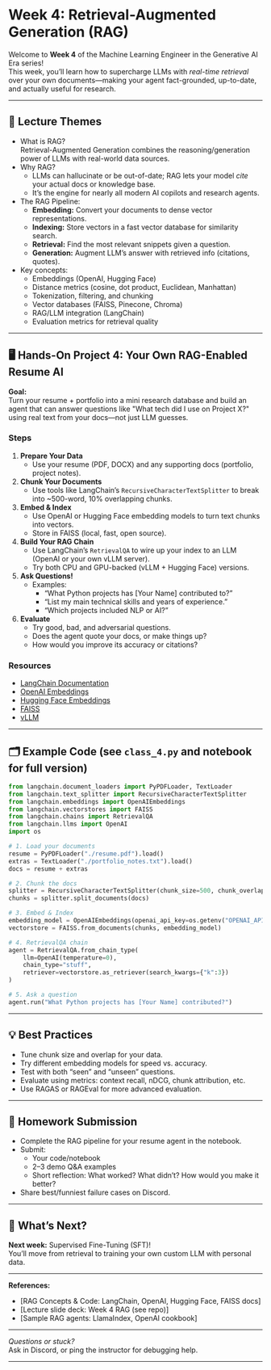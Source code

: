 
# Week 4: Retrieval-Augmented Generation (RAG)

Welcome to **Week 4** of the Machine Learning Engineer in the Generative AI Era series!  
This week, you’ll learn how to supercharge LLMs with *real-time retrieval* over your own documents—making your agent fact-grounded, up-to-date, and actually useful for research.

---

## 📝 Lecture Themes

- What is RAG?  
  Retrieval-Augmented Generation combines the reasoning/generation power of LLMs with real-world data sources.
- Why RAG?  
  - LLMs can hallucinate or be out-of-date; RAG lets your model *cite* your actual docs or knowledge base.
  - It’s the engine for nearly all modern AI copilots and research agents.
- The RAG Pipeline:  
  - **Embedding:** Convert your documents to dense vector representations.
  - **Indexing:** Store vectors in a fast vector database for similarity search.
  - **Retrieval:** Find the most relevant snippets given a question.
  - **Generation:** Augment LLM’s answer with retrieved info (citations, quotes).
- Key concepts:  
  - Embeddings (OpenAI, Hugging Face)
  - Distance metrics (cosine, dot product, Euclidean, Manhattan)
  - Tokenization, filtering, and chunking
  - Vector databases (FAISS, Pinecone, Chroma)
  - RAG/LLM integration (LangChain)
  - Evaluation metrics for retrieval quality

---

## 🖥️ Hands-On Project 4: Your Own RAG-Enabled Resume AI

**Goal:**  
Turn your resume + portfolio into a mini research database and build an agent that can answer questions like "What tech did I use on Project X?" using real text from your docs—not just LLM guesses.

### Steps

1. **Prepare Your Data**  
   - Use your resume (PDF, DOCX) and any supporting docs (portfolio, project notes).
2. **Chunk Your Documents**  
   - Use tools like LangChain’s `RecursiveCharacterTextSplitter` to break into ~500-word, 10% overlapping chunks.
3. **Embed & Index**  
   - Use OpenAI or Hugging Face embedding models to turn text chunks into vectors.
   - Store in FAISS (local, fast, open source).
4. **Build Your RAG Chain**  
   - Use LangChain’s `RetrievalQA` to wire up your index to an LLM (OpenAI or your own vLLM server).
   - Try both CPU and GPU-backed (vLLM + Hugging Face) versions.
5. **Ask Questions!**  
   - Examples:  
     - “What Python projects has [Your Name] contributed to?”  
     - “List my main technical skills and years of experience.”
     - “Which projects included NLP or AI?”
6. **Evaluate**  
   - Try good, bad, and adversarial questions.
   - Does the agent quote your docs, or make things up?
   - How would you improve its accuracy or citations?

### Resources

- [LangChain Documentation](https://python.langchain.com/docs/)
- [OpenAI Embeddings](https://platform.openai.com/docs/guides/embeddings)
- [Hugging Face Embeddings](https://huggingface.co/sentence-transformers)
- [FAISS](https://faiss.ai/)
- [vLLM](https://docs.vllm.ai/en/latest/)

---

## 🗂️ Example Code (see `class_4.py` and notebook for full version)

```python
from langchain.document_loaders import PyPDFLoader, TextLoader
from langchain.text_splitter import RecursiveCharacterTextSplitter
from langchain.embeddings import OpenAIEmbeddings
from langchain.vectorstores import FAISS
from langchain.chains import RetrievalQA
from langchain.llms import OpenAI
import os

# 1. Load your documents
resume = PyPDFLoader("./resume.pdf").load()
extras = TextLoader("./portfolio_notes.txt").load()
docs = resume + extras

# 2. Chunk the docs
splitter = RecursiveCharacterTextSplitter(chunk_size=500, chunk_overlap=50)
chunks = splitter.split_documents(docs)

# 3. Embed & Index
embedding_model = OpenAIEmbeddings(openai_api_key=os.getenv("OPENAI_API_KEY"))
vectorstore = FAISS.from_documents(chunks, embedding_model)

# 4. RetrievalQA chain
agent = RetrievalQA.from_chain_type(
    llm=OpenAI(temperature=0),
    chain_type="stuff",
    retriever=vectorstore.as_retriever(search_kwargs={"k":3})
)

# 5. Ask a question
agent.run("What Python projects has [Your Name] contributed?")
```

---

## 💡 Best Practices

- Tune chunk size and overlap for your data.
- Try different embedding models for speed vs. accuracy.
- Test with both “seen” and “unseen” questions.
- Evaluate using metrics: context recall, nDCG, chunk attribution, etc.
- Use RAGAS or RAGEval for more advanced evaluation.

---

## 📣 Homework Submission

- Complete the RAG pipeline for your resume agent in the notebook.
- Submit:  
  - Your code/notebook  
  - 2–3 demo Q&A examples
  - Short reflection: What worked? What didn’t? How would you make it better?
- Share best/funniest failure cases on Discord.

---

## 🏁 What’s Next?

**Next week:** Supervised Fine-Tuning (SFT)!  
You’ll move from retrieval to training your own custom LLM with personal data.

---

**References:**  
- [RAG Concepts & Code: LangChain, OpenAI, Hugging Face, FAISS docs]  
- [Lecture slide deck: Week 4 RAG (see repo)]  
- [Sample RAG agents: LlamaIndex, OpenAI cookbook]  

---

*Questions or stuck?*  
Ask in Discord, or ping the instructor for debugging help.

---
